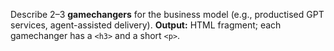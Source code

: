 Describe 2–3 **gamechangers** for the business model (e.g., productised GPT services, agent-assisted delivery).
**Output:** HTML fragment; each gamechanger has a `<h3>` and a short `<p>`.
